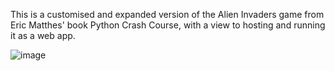 This is a customised and expanded version of the Alien Invaders game from Eric Matthes' book Python Crash Course, with a view to hosting and running it as a web app.

![image](https://github.com/user-attachments/assets/df53d97a-8222-4ef4-85b7-2f558e170d87)
